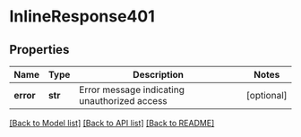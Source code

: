 # InlineResponse401

## Properties
Name | Type | Description | Notes
------------ | ------------- | ------------- | -------------
**error** | **str** | Error message indicating unauthorized access | [optional] 

[[Back to Model list]](../README.md#documentation-for-models) [[Back to API list]](../README.md#documentation-for-api-endpoints) [[Back to README]](../README.md)

